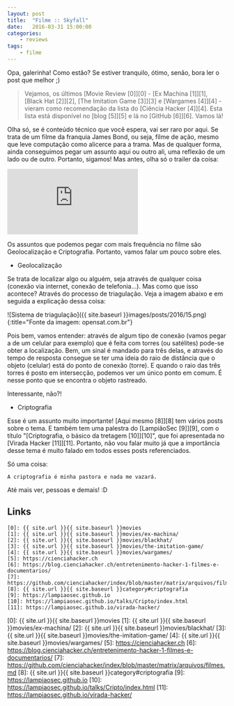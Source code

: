 ```yaml
---
layout: post
title:	"Filme :: Skyfall"
date:	2016-03-31 15:00:00
categories:
    - reviews
tags:
    - filme
---
```


Opa, galerinha! Como estão? Se estiver tranquilo, ótimo, senão, bora ler o post que melhor ;)

> Vejamos, os últimos [Movie Review \[0\]][0] - [Ex Machina \[1\]][1], [Black Hat \[2\]][2], [The Imitation Game \[3\]][3] e [Wargames \[4\]][4] - vieram como recomendação da lista do [Ciência Hacker \[4\]][4]. Esta lista está disponível no [blog \[5\]][5] e lá no [GitHub \[6\]][6]. Vamos lá!

Olha só, se é conteúdo técnico que você espera, vai ser raro por aqui. Se trata de um filme da franquia James Bond, ou seja, filme de ação, mesmo que leve computação como alicerce para a trama. Mas de qualquer forma, ainda conseguimos pegar um assunto aqui ou outro ali, uma reflexão de um lado ou de outro. Portanto, sigamos! Mas antes, olha só o trailer da coisa:

<iframe src="https://www.youtube.com/embed/NrG0wSyYu4M" frameborder="0" allowfullscreen></iframe>

Os assuntos que podemos pegar com mais frequência no filme são Geolocalização e Criptografia. Portanto, vamos falar um pouco sobre eles.

* Geolocalização

Se trata de localizar algo ou alguém, seja através de qualquer coisa (conexão via internet, conexão de telefonia...). Mas como que isso acontece? Através do processo de triagulação. Veja a imagem abaixo e em seguida a explicação dessa coisa:

![Sistema de triagulação]({{ site.baseurl }}images/posts/2016/15.png){:title="Fonte da imagem: opensat.com.br"}

Pois bem, vamos entender: através de algum tipo de conexão (vamos pegar a de um celular para exemplo) que é feita com torres (ou satélites) pode-se obter a localização. Bem, um sinal é mandado para três delas, e através do tempo de resposta consegue se ter uma ideia do raio de distância que o objeto (celular) está do ponto de conexão (torre). E quando o raio das três torres é posto em intersecção, podemos ver um único ponto em comum. É nesse ponto que se encontra o objeto rastreado.

Interessante, não?!

* Criptografia

Esse é um assunto muito importante! [Aqui mesmo \[8\]][8] tem vários posts sobre o tema. E também tem uma palestra do [LampiãoSec \[9\]][9], com o título "[Criptografia, o básico da tretagem \[10\]][10]", que foi apresentada no [Virada Hacker \[11\]][11]. Portanto, não vou falar muito já que a importância desse tema é muito falado em todos esses posts referenciados.

Só uma coisa:

~~~
A criptografia é minha pastora e nada me vazará.
~~~

Até mais ver, pessoas e demais! :D

## Links

~~~
[0]: {{ site.url }}{{ site.baseurl }}movies
[1]: {{ site.url }}{{ site.baseurl }}movies/ex-machina/
[2]: {{ site.url }}{{ site.baseurl }}movies/blackhat/
[3]: {{ site.url }}{{ site.baseurl }}movies/the-imitation-game/
[4]: {{ site.url }}{{ site.baseurl }}movies/wargames/
[5]: https://cienciahacker.ch
[6]: https://blog.cienciahacker.ch/entretenimento-hacker-1-filmes-e-documentarios/
[7]: https://github.com/cienciahacker/index/blob/master/matrix/arquivos/filmes.md
[8]: {{ site.url }}{{ site.baseurl }}category#criptografia
[9]: https://lampiaosec.github.io
[10]: https://lampiaosec.github.io/talks/Cripto/index.html
[11]: https://lampiaosec.github.io/virada-hacker/
~~~

[0]: {{ site.url }}{{ site.baseurl }}movies
[1]: {{ site.url }}{{ site.baseurl }}movies/ex-machina/
[2]: {{ site.url }}{{ site.baseurl }}movies/blackhat/
[3]: {{ site.url }}{{ site.baseurl }}movies/the-imitation-game/
[4]: {{ site.url }}{{ site.baseurl }}movies/wargames/
[5]: https://cienciahacker.ch
[6]: https://blog.cienciahacker.ch/entretenimento-hacker-1-filmes-e-documentarios/
[7]: https://github.com/cienciahacker/index/blob/master/matrix/arquivos/filmes.md
[8]: {{ site.url }}{{ site.baseurl }}category#criptografia
[9]: https://lampiaosec.github.io
[10]: https://lampiaosec.github.io/talks/Cripto/index.html
[11]: https://lampiaosec.github.io/virada-hacker/
